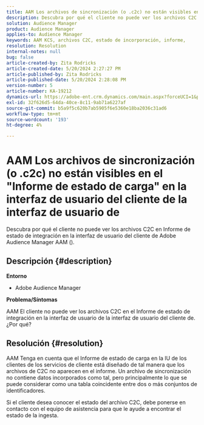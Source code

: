 ```yaml
---
title: AAM Los archivos de sincronización (o .c2c) no están visibles en el "Informe de estado de carga" en la interfaz de usuario del cliente de la interfaz de usuario de
description: Descubra por qué el cliente no puede ver los archivos C2C en Informe de estado de integración en la interfaz de usuario del cliente de Adobe Audience Manager AAM ().
solution: Audience Manager
product: Audience Manager
applies-to: Audience Manager
keywords: AAM KCS, archivos C2C, estado de incorporación, informe,
resolution: Resolution
internal-notes: null
bug: false
article-created-by: Zita Rodricks
article-created-date: 5/20/2024 2:27:27 PM
article-published-by: Zita Rodricks
article-published-date: 5/20/2024 2:28:08 PM
version-number: 5
article-number: KA-19212
dynamics-url: https://adobe-ent.crm.dynamics.com/main.aspx?forceUCI=1&pagetype=entityrecord&etn=knowledgearticle&id=6bf7190f-b516-ef11-9f8a-6045bd026dc7
exl-id: 32f626d5-64da-40ce-8c11-9ab71a6227af
source-git-commit: b5a9f5c620b7ab5905f6e5360e18ba2036c31ad6
workflow-type: tm+mt
source-wordcount: '193'
ht-degree: 4%

---
```


# AAM Los archivos de sincronización (o .c2c) no están visibles en el &quot;Informe de estado de carga&quot; en la interfaz de usuario del cliente de la interfaz de usuario de


Descubra por qué el cliente no puede ver los archivos C2C en Informe de estado de integración en la interfaz de usuario del cliente de Adobe Audience Manager AAM ().

## Descripción {#description}


<b>Entorno</b>

- Adobe Audience Manager

<b>Problema/Síntomas</b>

AAM El cliente no puede ver los archivos C2C en el Informe de estado de integración en la interfaz de usuario de la interfaz de usuario del cliente de. ¿Por qué?


## Resolución {#resolution}


AAM Tenga en cuenta que el Informe de estado de carga en la IU de los clientes de los servicios de cliente está diseñado de tal manera que los archivos de C2C no aparecen en el informe. Un archivo de sincronización no contiene datos incorporados como tal, pero principalmente lo que se puede considerar como una tabla coincidente entre dos o más conjuntos de identificadores.

Si el cliente desea conocer el estado del archivo C2C, debe ponerse en contacto con el equipo de asistencia para que le ayude a encontrar el estado de la ingesta.
